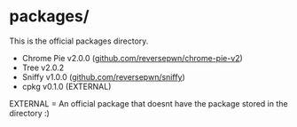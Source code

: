 # packages/
This is the official packages directory.
- Chrome Pie v2.0.0 ([github.com/reversepwn/chrome-pie-v2](https://github.com/reversepwn/chrome-pie-v2))
- Tree v2.0.2
- Sniffy v1.0.0 ([github.com/reversepwn/sniffy](https://github.com/reversepwn/sniffy))
- cpkg v0.1.0 (EXTERNAL)

EXTERNAL = An official package that doesnt have the package stored in the directory :)
